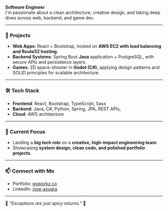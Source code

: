 **Software Engineer**  
I'm passionate about a clean architecture, creative design, and taking deep dives across web, backend, and game dev.  

---

### 🧩 Projects
- **Web Apps**: React + Bootstrap, hosted on **AWS EC2 with load balancing and Route52 hosting**.  
- **Backend Systems**: Spring Boot **Java** application + PostgreSQL, with secure APIs and persistence layers.  
- **Games**: 2D space-shooter in **Godot (C#)**, applying design patterns and SOLID principles for scalable architecture.  

---

### 🛠️ Tech Stack
- **Frontend**: React, Bootstrap, TypeScript, Sass  
- **Backend**: Java, C#, Python, Spring, JPA, REST APIs,
- **Cloud**: AWS architecture

---

### 🎯 Current Focus
- Landing a **big tech role** on a **creative, high-impact engineering team**.  
- Showcasing **system design, clean code, and polished portfolio projects**.  

---

### 📫 Connect with Me
- Portfolio: [ggworkz.co](https://ggworkz.co)  
- LinkedIn: [jose-azuara](https://linkedin.com/in/jose-azuara/)  

---

🎉 *"Exceptions are just spicy returns."* 🎉
